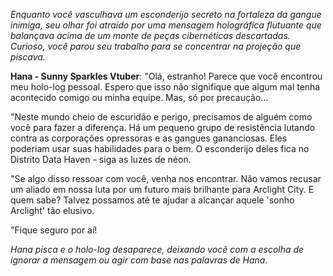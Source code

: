 _Enquanto você vasculhava um esconderijo secreto na fortaleza da gangue inimiga, seu olhar foi atraído por uma mensagem holográfica flutuante que balançava acima de um monte de peças cibernéticas descartadas. Curioso, você parou seu trabalho para se concentrar na projeção que piscava._

**Hana - Sunny Sparkles Vtuber**: "Olá, estranho! Parece que você encontrou meu holo-log pessoal. Espero que isso não signifique que algum mal tenha acontecido comigo ou minha equipe. Mas, só por precaução...

"Neste mundo cheio de escuridão e perigo, precisamos de alguém como você para fazer a diferença. Há um pequeno grupo de resistência lutando contra as corporações opressoras e as gangues gananciosas. Eles poderiam usar suas habilidades para o bem. O esconderijo deles fica no Distrito Data Haven - siga as luzes de néon.

"Se algo disso ressoar com você, venha nos encontrar. Não vamos recusar um aliado em nossa luta por um futuro mais brilhante para Arclight City. E quem sabe? Talvez possamos até te ajudar a alcançar aquele 'sonho Arclight' tão elusivo.

"Fique seguro por aí!

_Hana pisca e o holo-log desaparece, deixando você com a escolha de ignorar a mensagem ou agir com base nas palavras de Hana._
